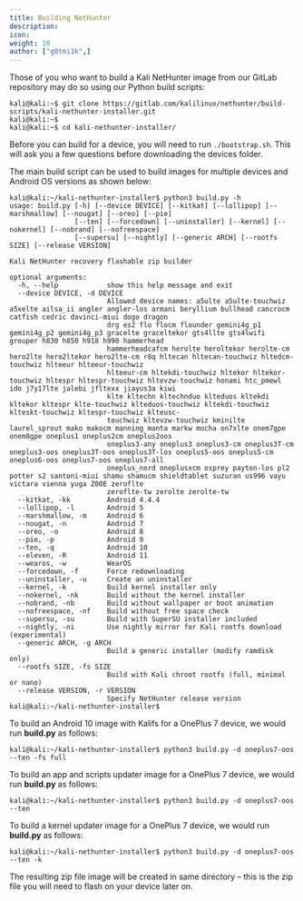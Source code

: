 ```yaml
---
title: Building NetHunter
description:
icon:
weight: 10
author: ["g0tmi1k",]
---
```


Those of you who want to build a Kali NetHunter image from our GitLab repository may do so using our Python build scripts:

```console
kali@kali:~$ git clone https://gitlab.com/kalilinux/nethunter/build-scripts/kali-nethunter-installer.git
kali@kali:~$
kali@kali:~$ cd kali-nethunter-installer/
```

Before you can build for a device, you will need to run `./bootstrap.sh`. This will ask you a few questions before downloading the devices folder.

The main build script can be used to build images for multiple devices and Android OS versions as shown below:

```console
kali@kali:~/kali-nethunter-installer$ python3 build.py -h
usage: build.py [-h] [--device DEVICE] [--kitkat] [--lollipop] [--marshmallow] [--nougat] [--oreo] [--pie]
                [--ten] [--forcedown] [--uninstaller] [--kernel] [--nokernel] [--nobrand] [--nofreespace]
                [--supersu] [--nightly] [--generic ARCH] [--rootfs SIZE] [--release VERSION]

Kali NetHunter recovery flashable zip builder

optional arguments:
  -h, --help            show this help message and exit
  --device DEVICE, -d DEVICE
                        Allowed device names: a5ulte a5ulte-touchwiz a5xelte ailsa_ii angler angler-los armani beryllium bullhead cancrocm catfish cedric davinci-miui dogo dragon
                        drg es2 flo flocm flounder gemini4g_p1 gemini4g_p2 gemini4g_p3 gracelte graceltekor gts4llte gts4lwifi grouper h830 h850 h918 h990 hammerhead
                        hammerheadcafcm herolte heroltekor herolte-cm hero2lte hero2ltekor hero2lte-cm r8q hltecan hltecan-touchwiz hltedcm-touchwiz hlteeur hlteeur-touchwiz
                        hlteeur-cm hltekdi-touchwiz hltekor hltekor-touchwiz hltespr hltespr-touchwiz hltevzw-touchwiz honami htc_pmewl ido j7y17lte jalebi jfltexx jiayus3a kiwi
                        klte kltechn kltechnduo klteduos kltekdi kltekor kltespr klte-touchwiz klteduos-touchwiz kltekdi-touchwiz klteskt-touchwiz kltespr-touchwiz klteusc-
                        touchwiz kltevzw-touchwiz kminilte laurel_sprout mako makocm manning manta markw mocha on7xlte onem7gpe onem8gpe oneplus1 oneplus2cm oneplus2oos
                        oneplus3-any oneplus3 oneplus3-cm oneplus3T-cm oneplus3-oos oneplus3T-oos oneplus3T-los oneplus5-oos oneplus5-cm oneplus6-oos oneplus7-oos oneplus7-all
                        oneplus_nord oneplusxcm osprey payton-los pl2 potter s2 santoni-miui shamu shamucm shieldtablet suzuran us996 vayu victara vienna yuga Z00E zeroflte
                        zeroflte-tw zerolte zerolte-tw
  --kitkat, -kk         Android 4.4.4
  --lollipop, -l        Android 5
  --marshmallow, -m     Android 6
  --nougat, -n          Android 7
  --oreo, -o            Android 8
  --pie, -p             Android 9
  --ten, -q             Android 10
  --eleven, -R          Android 11
  --wearos, -w          WearOS
  --forcedown, -f       Force redownloading
  --uninstaller, -u     Create an uninstaller
  --kernel, -k          Build kernel installer only
  --nokernel, -nk       Build without the kernel installer
  --nobrand, -nb        Build without wallpaper or boot animation
  --nofreespace, -nf    Build without free space check
  --supersu, -su        Build with SuperSU installer included
  --nightly, -ni        Use nightly mirror for Kali rootfs download (experimental)
  --generic ARCH, -g ARCH
                        Build a generic installer (modify ramdisk only)
  --rootfs SIZE, -fs SIZE
                        Build with Kali chroot rootfs (full, minimal or nano)
  --release VERSION, -r VERSION
                        Specify NetHunter release version
kali@kali:~/kali-nethunter-installer$
```

To build an Android 10 image with Kalifs for a OnePlus 7 device, we would run **build.py** as follows:

```console
kali@kali:~/kali-nethunter-installer$ python3 build.py -d oneplus7-oos --ten -fs full
```

To build an app and scripts updater image for a OnePlus 7 device, we would run **build.py** as follows:

```console
kali@kali:~/kali-nethunter-installer$ python3 build.py -d oneplus7-oos --ten
```

To build a kernel updater image for a OnePlus 7 device, we would run **build.py** as follows:

```console
kali@kali:~/kali-nethunter-installer$ python3 build.py -d oneplus7-oos --ten -k
```

The resulting zip file image will be created in same directory – this is the zip file you will need to flash on your device later on.
